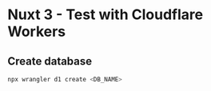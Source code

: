 # Nuxt 3 - Test with Cloudflare Workers

## Create database

```sh
npx wrangler d1 create <DB_NAME>
```
